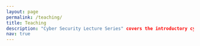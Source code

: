 ```yaml
---
layout: page
permalink: /teaching/
title: Teaching
description: "Cyber Security Lecture Series" covers the introductory cybersecurity topics I've curated as part of the CSETT.
nav: true
---
```



